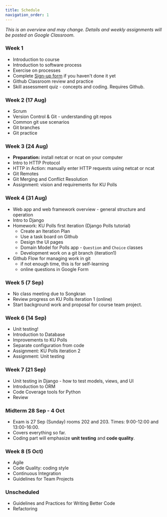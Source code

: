 ```yaml
---
title: Schedule
navigation_order: 1
---
```


*This is an overview and may change. Details and weekly assignments will be posted on Google Classroom.*

### Week 1

* Introduction to course
* Introduction to software process
* Exercise on processes
* Complete [Sign-up form](https://forms.gle/fh9SqvmA9yPh1ur6A) if you haven't done it yet
* Github Classroom review and practice
* Skill assessment quiz - concepts and coding. Requires Github.

### Week 2 (17 Aug)

* Scrum
* Version Control & Git - understanding git repos
* Common git use scenarios
* Git branches
* Git practice

### Week 3 (24 Aug)

* **Preparation:** install netcat or ncat on your computer
* Intro to HTTP Protocol
* HTTP in Action: manually enter HTTP requests using netcat or ncat
* Git Remotes
* Git Merging and Conflict Resolution
* Assignment: vision and requirements for KU Polls

### Week 4 (31 Aug)

* Web app and web framework overview - general structure and operation
* Intro to Django
* Homework: KU Polls first iteration (Django Polls tutorial)
  - Create an Iteration Plan
  - Use a task board on Github
  - Design the UI pages
  - Domain Model for Polls app - `Question` and `Choice` classes
  - Development work on a git branch (iteration1)
* Github Flow for managing work in git
  - if not enough time, this is for self-learning
  - online questions in Google Form

### Week 5 (7 Sep)

* No class meeting due to Songkran
* Review progress on KU Polls iteration 1 (online)
* Start background work and proposal for course team project.

### Week 6 (14 Sep)

* Unit testing!
* Introduction to Database
* Improvements to KU Polls
* Separate configuration from code
* Assignment: KU Polls iteration 2
* Assignment: Unit testing

### Week 7 (21 Sep)

* Unit testing in Django - how to test models, views, and UI
* Introduction to ORM
* Code Coverage tools for Python
* Review

### Midterm 28 Sep - 4 Oct

* Exam is 27 Sep (Sunday) rooms 202 and 203. Times: 9:00-12:00 and 13:00-16:00.
* Covers everything so far.
* Coding part will emphasize **unit testing** and **code quality**.

### Week 8 (5 Oct)

* Agile
* Code Quality: coding style
* Continuous Integration
* Guidelines for Team Projects

### Unscheduled

* Guidelines and Practices for Writing Better Code
* Refactoring
